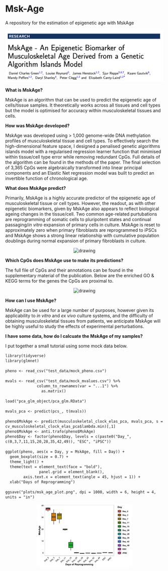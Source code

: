 # Msk-Age
A repository for the estimation of epigenetic age with MskAge

<img src="https://github.com/Daniel-C-Green/Msk-Age/blob/main/plots/MskAge_Publication_.png" alt="drawing"/>


**What is MskAge?**

MskAge is an algorithm that can be used to predict the epigenetic age of cells/tissue samples. It theoretically works across all tissues and cell types but the model is optimised for accuracy within musculoskeletal tissues and cells.

**How was MskAge developed?**

MskAge was developed using > 1,000 genome-wide DNA methylation profiles of musculoskeletal tissue and cell types. To effectively search the high-dimensional feature space, I designed a penalised genetic algorithms islands model with a regularised regression learner function that minimised within tissue/cell type error while removing redundant CpGs. Full details of the algorithm can be found in the methods of the paper. The final selection of 3,365 CpGs were algebraically transformed into linear principal components and an Elastic Net regression model was built to predict an invertible function of chronological age. 

**What does MskAge predict?**

Primarily, MskAge is a highly accurate predictor of the epigenetic age of musculoskeletal tissue or cell types. However, the readout, as with other epigenetic biomarkers, given by MskAge also appears to reflect biological ageing changes in the tissue/cell. Two common age-related purtubations are reprogramming of somatic cells to pluripotent states and continual passaging/*in vitro* expansion of primary cells in culture. MskAge is reset to approximately zero when primary fibroblasts are reprogrammed to iPSCs and MskAge shows a strong linear relationship with cumulative population doublings during normal expansion of primary fibroblasts in culture.

<p align="center">
  <img src="https://github.com/Daniel-C-Green/Msk-Age/blob/main/plots/AgePerturbations.png" alt="drawing" width="500"/>
</p>

**Which CpGs does MskAge use to make its predictions?**

The full file of CpGs and their annotations can be found in the supplementary material of the publication. Below are the enriched GO & KEGG terms for the genes the CpGs are proximal to.

<p align="center">
  <img src="https://github.com/Daniel-C-Green/Msk-Age/blob/main/plots/Enrichment.png" alt="drawing" width="500"/>
</p>

**How can I use MskAge?**

MskAge can be used for a large number of purposes, however given its applicability to *in vitro* and *ex vivo* culture systems, and the difficulty of obtaining musculoskeletal tissues from patients, we anticipate MskAge will be highly useful to study the effects of experimental perturbations.


**I have some data, how do I calcuate the MskAge of my samples?**

I put together a small tutorial using some mock data below.

```{r}
library(tidyverse)
library(glmnet)

pheno <- read_csv("test_data/mock_pheno.csv")

mvals <- read_csv("test_data/mock_mvalues.csv") %>% 
              column_to_rownames(var = "...1") %>% 
                as.matrix()

load("pca_glm_object/pca_glm.RData")

mvals_pca <- predict(pcs_, t(mvals))

pheno$MskAge <- predict(musculoskeletal_clock_elas_pca, mvals_pca, s = cv_musculoskeletal_clock_elas_pca$lambda.min)[,1]
pheno$MskAge <- anti.trafo(pheno$MskAge)
pheno$Day <- factor(pheno$Day, levels = c(paste0("Day_", c(0,3,7,11,15,20,28,35,42,49)), "ESC", "iPSC"))

ggplot(pheno, aes(x = Day, y = MskAge, fill = Day)) + 
  geom_boxplot(size = 0.7) + 
  theme_light() + 
  theme(text = element_text(face = "bold"), 
               panel.grid = element_blank(),
        axis.text.x = element_text(angle = 45, hjust = 1)) +
  xlab("Days of Reprogramming")

ggsave("plots/msk_age_plot.png", dpi = 1000, width = 6, height = 4, units = "in")

```
<p align="center">
  <img src="https://github.com/Daniel-C-Green/Msk-Age/blob/main/plots/msk_age_plot.png" alt="drawing" width="300"/>
</p>
